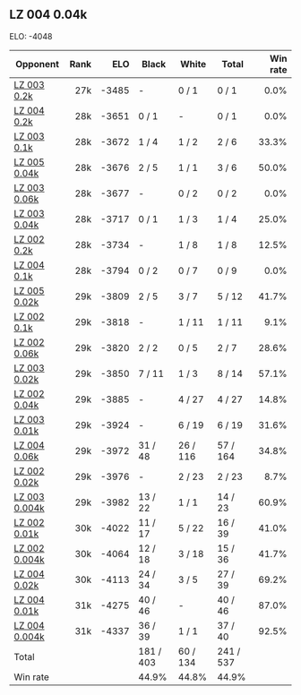 ## LZ 004 0.04k ##

ELO: -4048

Opponent | Rank | ELO | Black | White | Total | Win rate
---------|-----:|----:|-------|-------|-------|-------:
[LZ 003 0.2k](LZ%20003%200.2k.md) | 27k | -3485 | - | 0 / 1 | 0 / 1 | 0.0%
[LZ 004 0.2k](LZ%20004%200.2k.md) | 28k | -3651 | 0 / 1 | - | 0 / 1 | 0.0%
[LZ 003 0.1k](LZ%20003%200.1k.md) | 28k | -3672 | 1 / 4 | 1 / 2 | 2 / 6 | 33.3%
[LZ 005 0.04k](LZ%20005%200.04k.md) | 28k | -3676 | 2 / 5 | 1 / 1 | 3 / 6 | 50.0%
[LZ 003 0.06k](LZ%20003%200.06k.md) | 28k | -3677 | - | 0 / 2 | 0 / 2 | 0.0%
[LZ 003 0.04k](LZ%20003%200.04k.md) | 28k | -3717 | 0 / 1 | 1 / 3 | 1 / 4 | 25.0%
[LZ 002 0.2k](LZ%20002%200.2k.md) | 28k | -3734 | - | 1 / 8 | 1 / 8 | 12.5%
[LZ 004 0.1k](LZ%20004%200.1k.md) | 28k | -3794 | 0 / 2 | 0 / 7 | 0 / 9 | 0.0%
[LZ 005 0.02k](LZ%20005%200.02k.md) | 29k | -3809 | 2 / 5 | 3 / 7 | 5 / 12 | 41.7%
[LZ 002 0.1k](LZ%20002%200.1k.md) | 29k | -3818 | - | 1 / 11 | 1 / 11 | 9.1%
[LZ 002 0.06k](LZ%20002%200.06k.md) | 29k | -3820 | 2 / 2 | 0 / 5 | 2 / 7 | 28.6%
[LZ 003 0.02k](LZ%20003%200.02k.md) | 29k | -3850 | 7 / 11 | 1 / 3 | 8 / 14 | 57.1%
[LZ 002 0.04k](LZ%20002%200.04k.md) | 29k | -3885 | - | 4 / 27 | 4 / 27 | 14.8%
[LZ 003 0.01k](LZ%20003%200.01k.md) | 29k | -3924 | - | 6 / 19 | 6 / 19 | 31.6%
[LZ 004 0.06k](LZ%20004%200.06k.md) | 29k | -3972 | 31 / 48 | 26 / 116 | 57 / 164 | 34.8%
[LZ 002 0.02k](LZ%20002%200.02k.md) | 29k | -3976 | - | 2 / 23 | 2 / 23 | 8.7%
[LZ 003 0.004k](LZ%20003%200.004k.md) | 29k | -3982 | 13 / 22 | 1 / 1 | 14 / 23 | 60.9%
[LZ 002 0.01k](LZ%20002%200.01k.md) | 30k | -4022 | 11 / 17 | 5 / 22 | 16 / 39 | 41.0%
[LZ 002 0.004k](LZ%20002%200.004k.md) | 30k | -4064 | 12 / 18 | 3 / 18 | 15 / 36 | 41.7%
[LZ 004 0.02k](LZ%20004%200.02k.md) | 30k | -4113 | 24 / 34 | 3 / 5 | 27 / 39 | 69.2%
[LZ 004 0.01k](LZ%20004%200.01k.md) | 31k | -4275 | 40 / 46 | - | 40 / 46 | 87.0%
[LZ 004 0.004k](LZ%20004%200.004k.md) | 31k | -4337 | 36 / 39 | 1 / 1 | 37 / 40 | 92.5%
Total | | | 181 / 403 | 60 / 134 | 241 / 537 | 
Win rate| | | 44.9% | 44.8% | 44.9% | 
